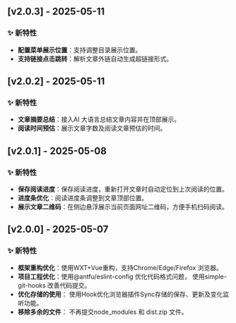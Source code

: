 ## [v2.0.3] - 2025-05-11

### ✨ 新特性

- **配置菜单展示位置**：支持调整目录展示位置。
- **支持链接点击跳转**：解析文章外链自动生成超链接形式。

## [v2.0.2] - 2025-05-11

### ✨ 新特性

- **文章摘要总结**：接入AI 大语言总结文章内容并在顶部展示。
- **阅读时间预估**：展示文章字数及阅读文章预估的时间。

## [v2.0.1] - 2025-05-08

### ✨ 新特性

- **保存阅读进度**：保存阅读进度，重新打开文章时自动定位到上次阅读的位置。
- **进度条优化**：阅读进度条调整到文章顶部位置。
- **展示文章二维码**：在侧边悬浮展示当前页面网址二维码，方便手机扫码阅读。

## [v2.0.0] - 2025-05-07

### ✨ 新特性

- **框架重构优化**：使用WXT+Vue重构，支持Chrome/Edge/Firefox 浏览器。
- **项目工程优化**：使用@antfu/eslint-config 优化代码格式问题， 使用simple-git-hooks 改善代码提交。
- **优化存储的使用**： 使用Hook优化浏览器插件Sync存储的保存、更新及变化监听功能。
- **移除多余的文件**： 不再提交node_modules 和 dist.zip 文件。
